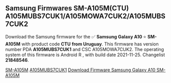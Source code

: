 <h2>Samsung Firmwares SM-A105M(CTU) A105MUBS7CUK1/A105MOWA7CUK2/A105MUBS7CUK2</h2>
Download the Samsung firmware for the ✅ <strong>Samsung Galaxy A10 </strong> ⭐ <strong>SM-A105M</strong> with product code <strong>CTU</strong> <strong> from Uruguay</strong>. This firmware has version number PDA <strong>A105MUBS7CUK1</strong> and CSC A105MOWA7CUK2. The operating system of this firmware is Android R , with build date 2021-11-25. Changelist <strong>21848546</strong>.


[SM-A105M](https://samfirm.shop/samsung/model/SM-A105M)
[A105MUBS7CUK1](https://samfirm.shop/samsung/pda/A105MUBS7CUK1)
[Download Firmware Samsung Galaxy A10 SM-A105M](https://samfirm.shop/samsung/firmware/477714)
